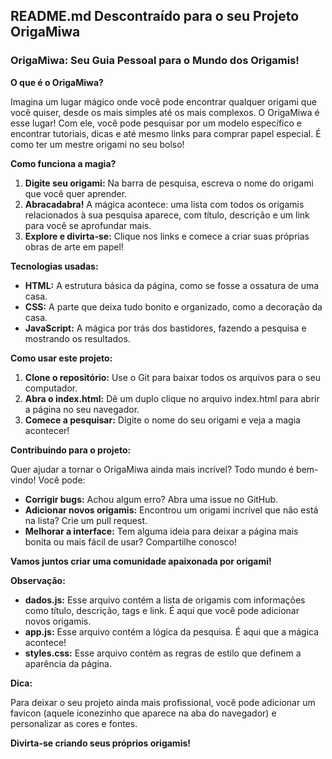 ## **README.md Descontraído para o seu Projeto OrigaMiwa**

### **OrigaMiwa: Seu Guia Pessoal para o Mundo dos Origamis!**

**O que é o OrigaMiwa?**

Imagina um lugar mágico onde você pode encontrar qualquer origami que você quiser, desde os mais simples até os mais complexos. O OrigaMiwa é esse lugar! Com ele, você pode pesquisar por um modelo específico e encontrar tutoriais, dicas e até mesmo links para comprar papel especial. É como ter um mestre origami no seu bolso!

**Como funciona a magia?**

1. **Digite seu origami:** Na barra de pesquisa, escreva o nome do origami que você quer aprender.
2. **Abracadabra!** A mágica acontece: uma lista com todos os origamis relacionados à sua pesquisa aparece, com título, descrição e um link para você se aprofundar mais.
3. **Explore e divirta-se:** Clique nos links e comece a criar suas próprias obras de arte em papel!

**Tecnologias usadas:**

* **HTML:** A estrutura básica da página, como se fosse a ossatura de uma casa.
* **CSS:** A parte que deixa tudo bonito e organizado, como a decoração da casa.
* **JavaScript:** A mágica por trás dos bastidores, fazendo a pesquisa e mostrando os resultados.

**Como usar este projeto:**

1. **Clone o repositório:** Use o Git para baixar todos os arquivos para o seu computador.
2. **Abra o index.html:** Dê um duplo clique no arquivo index.html para abrir a página no seu navegador.
3. **Comece a pesquisar:** Digite o nome do seu origami e veja a magia acontecer!

**Contribuindo para o projeto:**

Quer ajudar a tornar o OrigaMiwa ainda mais incrível? Todo mundo é bem-vindo! Você pode:

* **Corrigir bugs:** Achou algum erro? Abra uma issue no GitHub.
* **Adicionar novos origamis:** Encontrou um origami incrível que não está na lista? Crie um pull request.
* **Melhorar a interface:** Tem alguma ideia para deixar a página mais bonita ou mais fácil de usar? Compartilhe conosco!

**Vamos juntos criar uma comunidade apaixonada por origami!**

**Observação:**

* **dados.js:** Esse arquivo contém a lista de origamis com informações como título, descrição, tags e link. É aqui que você pode adicionar novos origamis.
* **app.js:** Esse arquivo contém a lógica da pesquisa. É aqui que a mágica acontece!
* **styles.css:** Esse arquivo contém as regras de estilo que definem a aparência da página.

**Dica:**

Para deixar o seu projeto ainda mais profissional, você pode adicionar um favicon (aquele iconezinho que aparece na aba do navegador) e personalizar as cores e fontes.

**Divirta-se criando seus próprios origamis!** 
